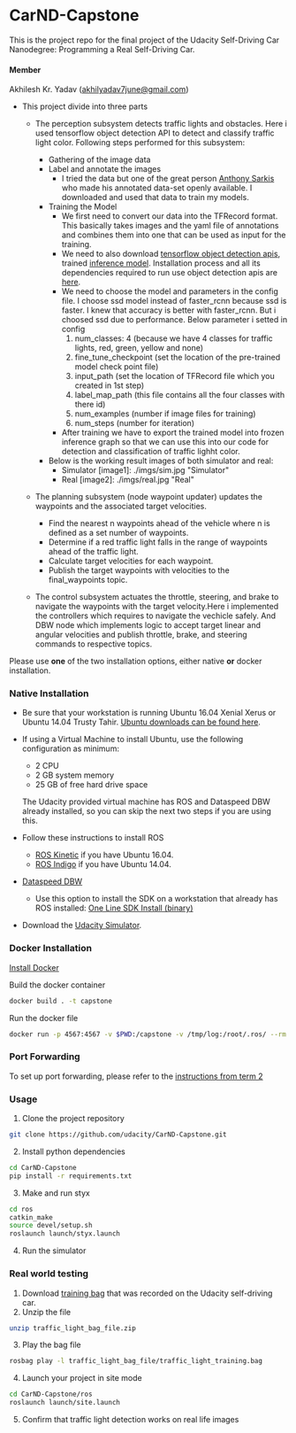 
# CarND-Capstone

This is the project repo for the final project of the Udacity Self-Driving Car Nanodegree: Programming a Real Self-Driving Car.

#### Member
Akhilesh Kr. Yadav (akhilyadav7june@gmail.com)

* This project divide into three parts
    
    * The perception subsystem detects traffic lights and obstacles. Here i used tensorflow object detection API to detect and classify traffic light color. Following steps performed for this subsystem:

        * Gathering of the image data
        * Label and annotate the images
            * I tried the data but one of the great person [Anthony Sarkis](https://medium.com/@anthony_sarkis) who made his annotated data-set openly available. I downloaded and used that data to train my models.
        * Training the Model
            * We first need to convert our data into the TFRecord format. This basically takes images and the yaml file of annotations and combines them into one that can be used as input for the training.    
            * We need to also download [tensorflow object detection apis](https://github.com/tensorflow/models/tree/289a2f99a7df528f6193a5ab3ee284ff3112b731), trained [inference model](https://github.com/tensorflow/models/blob/289a2f99a7df528f6193a5ab3ee284ff3112b731/object_detection/g3doc/detection_model_zoo.md). Installation process and all its dependencies required to run use object detection apis are [here](https://github.com/tensorflow/models/blob/289a2f99a7df528f6193a5ab3ee284ff3112b731/object_detection/g3doc/installation.md).
            * We need to choose the model and parameters in the config file. I choose ssd model instead of faster_rcnn because ssd is faster. I knew that accuracy is better with faster_rcnn. But i choosed ssd due to performance. Below parameter i setted in config
              1. num_classes: 4  (because we have 4 classes for traffic lights, red, green, yellow and none) 
              2. fine_tune_checkpoint (set the location of the pre-trained model check point file)
              3. input_path (set the location of TFRecord file which you created in 1st step)
              4. label_map_path (this file contains all the four classes with there id)
              5. num_examples (number if image files for training)
              6. num_steps (number for iteration)
            * After training we have to export the trained model into frozen inference graph so that we can use this into our code for detection and classification of traffic lighht color.
        * Below is the working result images of both simulator and real:
            * Simulator 
                [image1]: ./imgs/sim.jpg "Simulator"   
            * Real
                [image2]: ./imgs/real.jpg "Real"     
    * The planning subsystem (node waypoint updater) updates the waypoints and the associated target velocities.
       
        * Find the nearest n waypoints ahead of the vehicle where n is defined as a set number of waypoints.
        * Determine if a red traffic light falls in the range of waypoints ahead of the traffic light.
        * Calculate target velocities for each waypoint.
        * Publish the target waypoints with velocities to the final_waypoints topic.
    * The control subsystem actuates the throttle, steering, and brake to navigate the waypoints with the target velocity.Here i implemented the controllers which requires to navigate the vechicle safely. And DBW node which implements logic to accept target linear and angular velocities and publish throttle, brake, and steering commands to respective topics.


Please use **one** of the two installation options, either native **or** docker installation.

### Native Installation

* Be sure that your workstation is running Ubuntu 16.04 Xenial Xerus or Ubuntu 14.04 Trusty Tahir. [Ubuntu downloads can be found here](https://www.ubuntu.com/download/desktop).
* If using a Virtual Machine to install Ubuntu, use the following configuration as minimum:
  * 2 CPU
  * 2 GB system memory
  * 25 GB of free hard drive space

  The Udacity provided virtual machine has ROS and Dataspeed DBW already installed, so you can skip the next two steps if you are using this.

* Follow these instructions to install ROS
  * [ROS Kinetic](http://wiki.ros.org/kinetic/Installation/Ubuntu) if you have Ubuntu 16.04.
  * [ROS Indigo](http://wiki.ros.org/indigo/Installation/Ubuntu) if you have Ubuntu 14.04.
* [Dataspeed DBW](https://bitbucket.org/DataspeedInc/dbw_mkz_ros)
  * Use this option to install the SDK on a workstation that already has ROS installed: [One Line SDK Install (binary)](https://bitbucket.org/DataspeedInc/dbw_mkz_ros/src/81e63fcc335d7b64139d7482017d6a97b405e250/ROS_SETUP.md?fileviewer=file-view-default)
* Download the [Udacity Simulator](https://github.com/udacity/CarND-Capstone/releases).

### Docker Installation
[Install Docker](https://docs.docker.com/engine/installation/)

Build the docker container
```bash
docker build . -t capstone
```

Run the docker file
```bash
docker run -p 4567:4567 -v $PWD:/capstone -v /tmp/log:/root/.ros/ --rm -it capstone
```

### Port Forwarding
To set up port forwarding, please refer to the [instructions from term 2](https://classroom.udacity.com/nanodegrees/nd013/parts/40f38239-66b6-46ec-ae68-03afd8a601c8/modules/0949fca6-b379-42af-a919-ee50aa304e6a/lessons/f758c44c-5e40-4e01-93b5-1a82aa4e044f/concepts/16cf4a78-4fc7-49e1-8621-3450ca938b77)

### Usage

1. Clone the project repository
```bash
git clone https://github.com/udacity/CarND-Capstone.git
```

2. Install python dependencies
```bash
cd CarND-Capstone
pip install -r requirements.txt
```
3. Make and run styx
```bash
cd ros
catkin_make
source devel/setup.sh
roslaunch launch/styx.launch
```
4. Run the simulator

### Real world testing
1. Download [training bag](https://s3-us-west-1.amazonaws.com/udacity-selfdrivingcar/traffic_light_bag_file.zip) that was recorded on the Udacity self-driving car.
2. Unzip the file
```bash
unzip traffic_light_bag_file.zip
```
3. Play the bag file
```bash
rosbag play -l traffic_light_bag_file/traffic_light_training.bag
```
4. Launch your project in site mode
```bash
cd CarND-Capstone/ros
roslaunch launch/site.launch
```
5. Confirm that traffic light detection works on real life images
